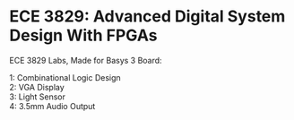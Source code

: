# ECE 3829: Advanced Digital System Design With FPGAs

ECE 3829 Labs, Made for Basys 3 Board:

1: Combinational Logic Design\
2: VGA Display\
3: Light Sensor\
4: 3.5mm Audio Output
